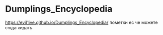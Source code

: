 # Dumplings_Encyclopedia
 https://evil1ive.github.io/Dumplings_Encyclopedia/
 пометки ес че можете сюда кидать

